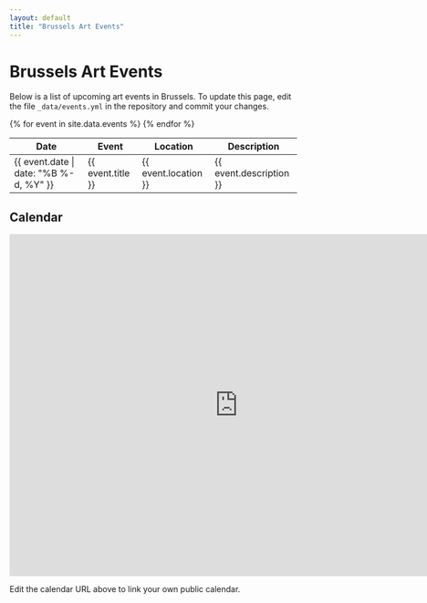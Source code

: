 ```yaml
---
layout: default
title: "Brussels Art Events"
---
```


# Brussels Art Events

Below is a list of upcoming art events in Brussels. To update this page, edit the file `_data/events.yml` in the repository and commit your changes.

<table>
  <thead>
    <tr>
      <th>Date</th>
      <th>Event</th>
      <th>Location</th>
      <th>Description</th>
    </tr>
  </thead>
  <tbody>
    {% for event in site.data.events %}
    <tr>
      <td>{{ event.date | date: "%B %-d, %Y" }}</td>
      <td>{{ event.title }}</td>
      <td>{{ event.location }}</td>
      <td>{{ event.description }}</td>
    </tr>
    {% endfor %}
  </tbody>
</table>

## Calendar

<iframe src="https://calendar.google.com/calendar/embed?height=600&wkst=1&bgcolor=%23ffffff&ctz=Europe%2FBrussels&src=fakecalendar%40example.com&color=%230F4B8E&mode=AGENDA" style="border:0" width="800" height="600" frameborder="0" scrolling="no"></iframe>

<p>Edit the calendar URL above to link your own public calendar.</p>
